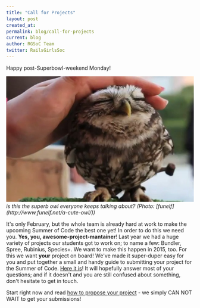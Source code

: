```yaml
---
title: "Call for Projects"
layout: post
created_at: 
permalink: blog/call-for-projects
current: blog
author: RGSoC Team
twitter: RailsGirlsSoc
---
```


Happy post-Superbowl-weekend Monday!

<img src="/img/superb-owl.jpg" width="700">
<em>is this the superb owl everyone keeps talking about? (Photo: [funelf](http://www.funelf.net/a-cute-owl/))</em>
  
It's only February, but the whole team is already hard at work to make the upcoming Summer of Code the best one yet! In order to do this we need you. <strong>Yes, you, awesome-project-mantainer</strong>! Last year we had a huge variety of projects our students got to work on; to name a few: Bundler, Spree, Rubinius, Species+. We want to make this happen in 2015, too. For this we want <strong>your</strong> project on board!
We've made it super-duper easy for you and put together a small and handy guide to submitting your project for the Summer of Code. [Here it is](http://railsgirlssummerofcode.org/guide/projects/)! It will hopefully answer most of your questions; and if it doesn't and you are still confused about something, don't hesitate to get in touch.


Start right now and read [how to propose your project](http://railsgirlssummerofcode.org/guide/projects) - we simply CAN NOT WAIT to get your submissions!

